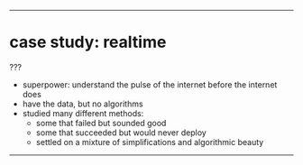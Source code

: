 
---

# case study: realtime

???

- superpower: understand the pulse of the internet before the internet does
- have the data, but no algorithms
- studied many different methods:
    - some that failed but sounded good
    - some that succeeded but would never deploy
    - settled on a mixture of simplifications and algorithmic beauty

---
